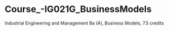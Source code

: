 # Course_-IG021G_BusinessModels
Industrial Engineering and Management Ba (A), Business Models, 7.5 credits
